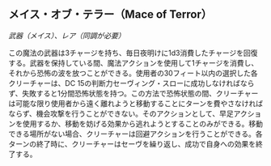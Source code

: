 ## メイス・オブ・テラー（Mace of Terror）
*武器（メイス）、レア（同調が必要）*

この魔法の武器は3チャージを持ち、毎日夜明けに1d3消費したチャージを回復する。武器を保持している間、魔法アクションを使用して1チャージを消費し、それから恐怖の波を放つことができる。使用者の30フィート以内の選択した各クリーチャーは、DC 15の判断力セーヴィング・スローに成功しなければならず、失敗すると1分間恐怖状態を持つ。この方法で恐怖状態の間、クリーチャーは可能な限り使用者から遠く離れようと移動することにターンを費やさなければならず、機会攻撃を行うことができない。そのアクションとして、早足アクションを使用するか、移動を妨げる効果から逃れようとすることのみができる。移動できる場所がない場合、クリーチャーは回避アクションを行うことができる。各ターンの終了時に、クリーチャーはセーヴを繰り返し、成功で自身への効果を終了する。
